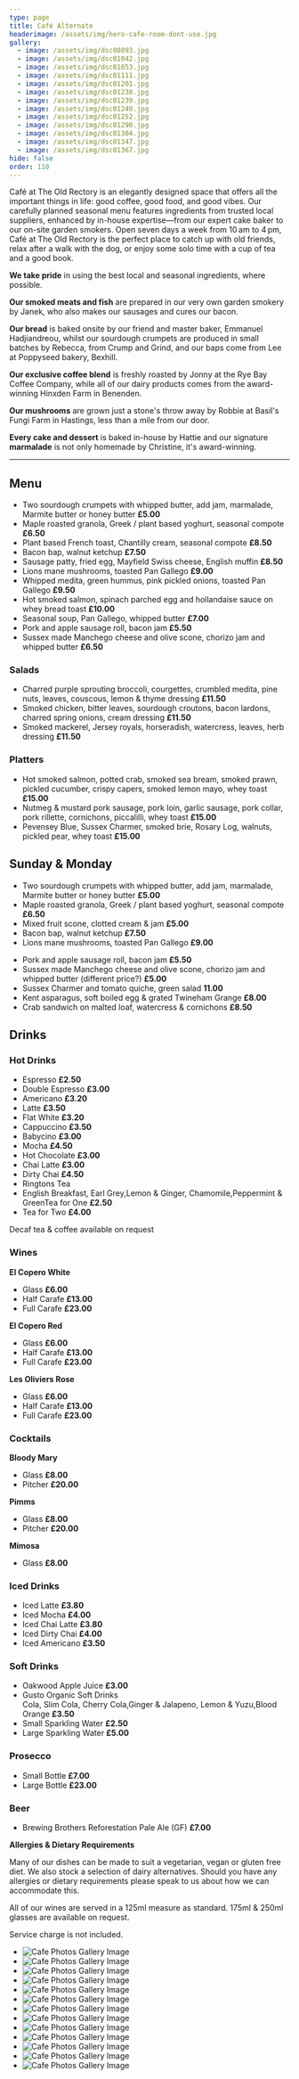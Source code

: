 ```yaml
---
type: page
title: Café Alternate
headerimage: /assets/img/hero-cafe-room-dont-use.jpg
gallery:
  - image: /assets/img/dsc00893.jpg
  - image: /assets/img/dsc01042.jpg
  - image: /assets/img/dsc01053.jpg
  - image: /assets/img/dsc01111.jpg
  - image: /assets/img/dsc01201.jpg
  - image: /assets/img/dsc01238.jpg
  - image: /assets/img/dsc01239.jpg
  - image: /assets/img/dsc01249.jpg
  - image: /assets/img/dsc01252.jpg
  - image: /assets/img/dsc01290.jpg
  - image: /assets/img/dsc01304.jpg
  - image: /assets/img/dsc01347.jpg
  - image: /assets/img/dsc01367.jpg
hide: false
order: 110
---
```

<div>

Café at The Old Rectory is an elegantly designed space that offers all the important things in life: good coffee, good food, and good vibes. Our carefully planned seasonal menu features ingredients from trusted local suppliers, enhanced by in-house expertise—from our expert cake baker to our on-site garden smokers. Open seven days a week from 10 am to 4 pm, Café at The Old Rectory is the perfect place to catch up with old friends, relax after a walk with the dog, or enjoy some solo time with a cup of tea and a good book.

**We take pride** in using the best local and seasonal ingredients, where possible.

**Our smoked meats and fish** are prepared in our very own garden smokery by Janek, who also makes our sausages and cures our bacon.

**Our bread** is baked onsite by our friend and master baker, Emmanuel Hadjiandreou, whilst our sourdough crumpets are produced in small batches by Rebecca, from Crump and Grind, and our baps come from Lee at Poppyseed bakery, Bexhill.

**Our exclusive coffee blend** is freshly roasted by Jonny at the Rye Bay Coffee Company, while all of our dairy products comes from the award-winning Hinxden Farm in Benenden.

**Our mushrooms** are grown just a stone's throw away by Robbie at Basil's Fungi Farm in Hastings, less than a mile from our door.

**Every cake and dessert** is baked in-house by Hattie and our signature **marmalade** is not only homemade by Christine, it's award-winning.

<hr/>

## Menu

<div class="menu">
<div class="menu-col">

* Two sourdough crumpets with whipped butter, add jam, marmalade, Marmite butter or honey butter **£5.00**
* Maple roasted granola, Greek / plant based yoghurt, seasonal compote **£6.50**
* Plant based French toast, Chantilly cream, seasonal compote **£8.50**
* Bacon bap, walnut ketchup **£7.50**
* Sausage patty, fried egg, Mayfield Swiss cheese, English muffin **£8.50**
* Lions mane mushrooms, toasted Pan Gallego **£9.00**
* Whipped medita, green hummus, pink pickled onions, toasted Pan Gallego **£9.50**
* Hot smoked salmon, spinach parched egg and hollandaise sauce on whey bread toast **£10.00**
* Seasonal soup, Pan Gallego, whipped butter **£7.00**
* Pork and apple sausage roll, bacon jam **£5.50**
* Sussex made Manchego cheese and olive scone, chorizo jam and whipped butter **£6.50**

</div>
<div class="menu-col">

### Salads

* Charred purple sprouting broccoli, courgettes, crumbled medita, pine nuts, leaves, couscous, lemon & thyme dressing **£11.50**
* Smoked chicken, bitter leaves, sourdough croutons, bacon lardons, charred spring onions, cream dressing **£11.50**
* Smoked mackerel, Jersey royals, horseradish, watercress, leaves, herb dressing **£11.50**

### Platters

* Hot smoked salmon, potted crab, smoked sea bream, smoked prawn, pickled cucumber, crispy capers, smoked lemon mayo, whey toast **£15.00**
* Nutmeg & mustard pork sausage, pork loin, garlic sausage, pork collar, pork rillette, cornichons, piccalilli, whey toast **£15.00**
* Pevensey Blue, Sussex Charmer, smoked brie, Rosary Log, walnuts, pickled pear, whey toast **£15.00**

</div>
</div>

## Sunday & Monday

<div class="menu">
<div class="menu-col">

* Two sourdough crumpets with whipped butter, add jam, marmalade, Marmite butter or honey butter **£5.00**
* Maple roasted granola, Greek / plant based yoghurt, seasonal compote **£6.50**
* Mixed fruit scone, clotted cream & jam **£5.00**
* Bacon bap, walnut ketchup **£7.50**
* Lions mane mushrooms, toasted Pan Gallego **£9.00**

</div>
<div class="menu-col">

* Pork and apple sausage roll, bacon jam **£5.50**
* Sussex made Manchego cheese and olive scone, chorizo jam and whipped butter (different price?) **£5.00**
* Sussex Charmer and tomato quiche, green salad **11.00**
* Kent asparagus, soft boiled egg & grated Twineham Grange **£8.00**
* Crab sandwich on malted loaf, watercress & cornichons **£8.50**

</div>
</div>

## Drinks

<div class="menu">
<div class="menu-col">

### Hot Drinks

* Espresso **£2.50**
* Double Espresso **£3.00**
* Americano **£3.20**
* Latte **£3.50**
* Flat White **£3.20**
* Cappuccino **£3.50**
* Babycino **£3.00**
* Mocha **£4.50**
* Hot Chocolate **£3.00**
* Chai Latte **£3.00**
* Dirty Chai **£4.50**
* Ringtons Tea
* English Breakfast, Earl Grey,Lemon & Ginger, Chamomile,Peppermint & GreenTea for One **£2.50**
* Tea for Two **£4.00**

Decaf tea & coffee available on request

### Wines

**El Copero White**

* Glass **£6.00**
* Half Carafe **£13.00**
* Full Carafe **£23.00**

**El Copero Red**

* Glass **£6.00**
* Half Carafe **£13.00**
* Full Carafe **£23.00**

**Les Oliviers Rose**

* Glass **£6.00**
* Half Carafe **£13.00**
* Full Carafe **£23.00**

### Cocktails

**Bloody Mary**

* Glass **£8.00**
* Pitcher **£20.00**

**Pimms**

* Glass **£8.00**
* Pitcher **£20.00**

**Mimosa**

* Glass **£8.00**

</div>
<div class="menu-col">

### Iced Drinks

* Iced Latte **£3.80**
* Iced Mocha **£4.00**
* Iced Chai Latte **£3.80**
* Iced Dirty Chai **£4.00**
* Iced Americano **£3.50**

### Soft Drinks

* Oakwood Apple Juice **£3.00**
* Gusto Organic Soft Drinks\
  Cola, Slim Cola, Cherry Cola,Ginger & Jalapeno, Lemon & Yuzu,Blood Orange **£3.50**
* Small Sparkling Water **£2.50**
* Large Sparkling Water **£5.00**

### Prosecco

* Small Bottle **£7.00**
* Large Bottle **£23.00**

### Beer

* Brewing Brothers Reforestation Pale Ale (GF) **£7.00**

</div>
</div>

<div class="menu-text">

**Allergies & Dietary Requirements**

Many of our dishes can be made to suit a vegetarian, vegan or gluten free diet. We also stock a selection of dairy alternatives. Should you have any allergies or dietary requirements please speak to us about how we can accommodate this.

All of our wines are served in a 125ml measure as standard. 175ml & 250ml glasses are available on request. 

Service charge is not included.

</div>
</div><div>

<ul>

<li class="swiper-slide swiper-slide-active" style="width: 800px; margin-right: 10px;" role="group" aria-label="1 / 13" data-swiper-slide-index="0"><img src="/assets/img/dsc00893.jpg" alt="Cafe Photos Gallery Image"></li><li class="swiper-slide swiper-slide-next" style="width: 800px; margin-right: 10px;" role="group" aria-label="2 / 13" data-swiper-slide-index="1"><img src="/assets/img/dsc01042.jpg" alt="Cafe Photos Gallery Image"></li><li class="swiper-slide" style="width: 800px; margin-right: 10px;" role="group" aria-label="3 / 13" data-swiper-slide-index="2"><img src="/assets/img/dsc01053.jpg" alt="Cafe Photos Gallery Image"></li><li class="swiper-slide" style="width: 800px; margin-right: 10px;" role="group" aria-label="4 / 13" data-swiper-slide-index="3"><img src="/assets/img/dsc01111.jpg" alt="Cafe Photos Gallery Image"></li><li class="swiper-slide" style="width: 800px; margin-right: 10px;" role="group" aria-label="5 / 13" data-swiper-slide-index="4"><img src="/assets/img/dsc01201.jpg" alt="Cafe Photos Gallery Image"></li><li class="swiper-slide" style="width: 800px; margin-right: 10px;" role="group" aria-label="6 / 13" data-swiper-slide-index="5"><img src="/assets/img/dsc01238.jpg" alt="Cafe Photos Gallery Image"></li><li class="swiper-slide" style="width: 800px; margin-right: 10px;" role="group" aria-label="7 / 13" data-swiper-slide-index="6"><img src="/assets/img/dsc01239.jpg" alt="Cafe Photos Gallery Image"></li><li class="swiper-slide" style="width: 800px; margin-right: 10px;" role="group" aria-label="8 / 13" data-swiper-slide-index="7"><img src="/assets/img/dsc01249.jpg" alt="Cafe Photos Gallery Image"></li><li class="swiper-slide" style="width: 800px; margin-right: 10px;" role="group" aria-label="9 / 13" data-swiper-slide-index="8"><img src="/assets/img/dsc01252.jpg" alt="Cafe Photos Gallery Image"></li><li class="swiper-slide" style="width: 800px; margin-right: 10px;" role="group" aria-label="10 / 13" data-swiper-slide-index="9"><img src="/assets/img/dsc01290.jpg" alt="Cafe Photos Gallery Image"></li><li class="swiper-slide" style="width: 800px; margin-right: 10px;" role="group" aria-label="11 / 13" data-swiper-slide-index="10"><img src="/assets/img/dsc01304.jpg" alt="Cafe Photos Gallery Image"></li><li class="swiper-slide" style="width: 800px; margin-right: 10px;" role="group" aria-label="12 / 13" data-swiper-slide-index="11"><img src="/assets/img/dsc01347.jpg" alt="Cafe Photos Gallery Image"></li><li class="swiper-slide" style="width: 800px; margin-right: 10px;" role="group" aria-label="13 / 13" data-swiper-slide-index="12"><img src="/assets/img/dsc01367.jpg" alt="Cafe Photos Gallery Image"></li>

</ul>

</div>
